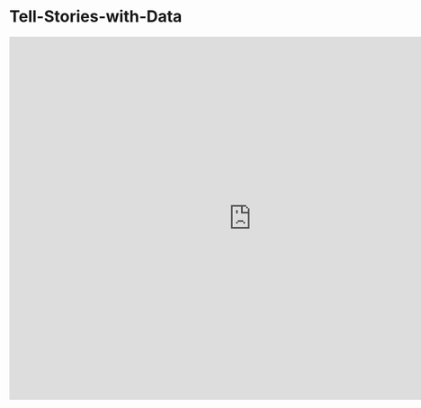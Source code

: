 # Tell-Stories-with-Data
<iframe src="https://data.oecd.org/chart/5Pik" width="860" height="645" style="border: 0" mozallowfullscreen="true" webkitallowfullscreen="true" allowfullscreen="true"><a href="https://data.oecd.org/chart/5Pik" target="_blank">OECD Chart: General government debt, Total, % of GDP, Annual, 2015</a></iframe>

